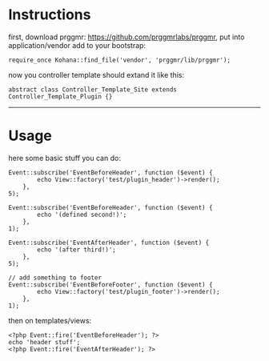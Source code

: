 # Instructions
first, download prggmr: https://github.com/prggmrlabs/prggmr, put into application/vendor
add to your bootstrap:

	require_once Kohana::find_file('vendor', 'prggmr/lib/prggmr');


now you controller template should extand it like this:

	abstract class Controller_Template_Site extends Controller_Template_Plugin {}


***

# Usage
here some basic stuff you can do:

	Event::subscribe('EventBeforeHeader', function ($event) {
			echo View::factory('test/plugin_header')->render();
		},
	5);

	Event::subscribe('EventBeforeHeader', function ($event) {
			echo '(defined second!)';
		},
	1);

	Event::subscribe('EventAfterHeader', function ($event) {
			echo '(after third!)';
		},
	5);

	// add something to footer
	Event::subscribe('EventBeforeFooter', function ($event) {
			echo View::factory('test/plugin_footer')->render();
		},
	1);


then on templates/views:

	<?php Event::fire('EventBeforeHeader'); ?>
	echo 'header stuff';
	<?php Event::fire('EventAfterHeader'); ?>

